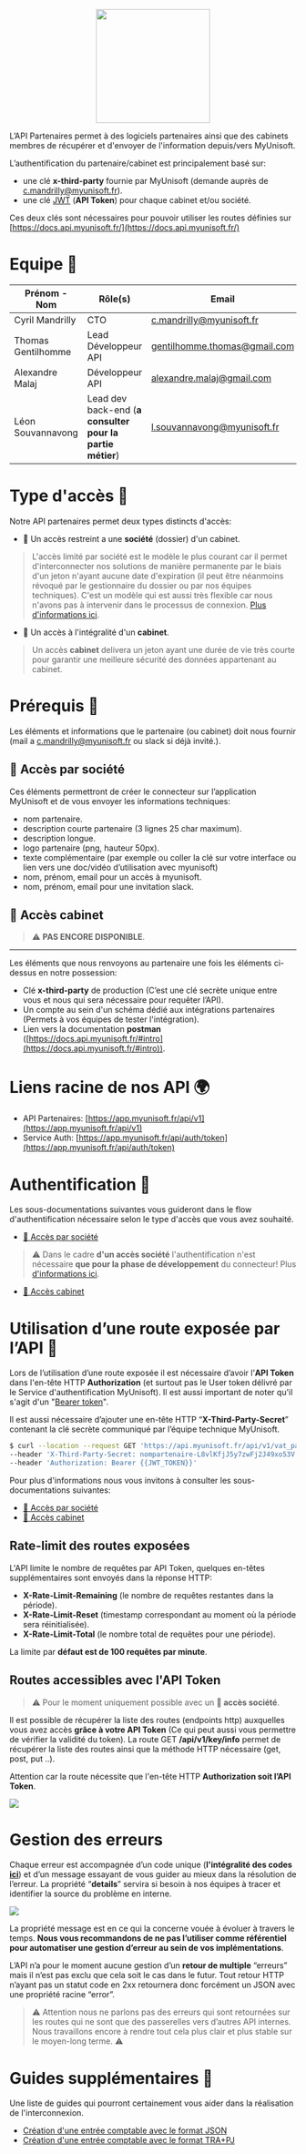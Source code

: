 <p align="center">
<img src="./docs/images/logo.jpg" height="200">
</p>

L’API Partenaires permet à des logiciels partenaires ainsi que des cabinets membres de récupérer et d'envoyer de l'information depuis/vers MyUnisoft.

L’authentification du partenaire/cabinet est principalement basé sur:
- une clé **x-third-party** fournie par MyUnisoft (demande auprès de [c.mandrilly@myunisoft.fr](c.mandrilly@myunisoft.fr)).
- une clé [JWT](https://jwt.io/) (**API Token**) pour chaque cabinet et/ou société.

Ces deux clés sont nécessaires pour pouvoir utiliser les routes définies sur [https://docs.api.myunisoft.fr/](https://docs.api.myunisoft.fr/)

# Equipe 👥

| Prénom - Nom | Rôle(s) | Email |
| --- | --- | --- |
| Cyril Mandrilly | CTO | [c.mandrilly@myunisoft.fr](c.mandrilly@myunisoft.fr) |
| Thomas Gentilhomme | Lead Développeur API | [gentilhomme.thomas@gmail.com](gentilhomme.thomas@gmail.com) |
| Alexandre Malaj | Développeur API | [alexandre.malaj@gmail.com](alexandre.malaj@gmail.com) |
| Léon Souvannavong | Lead dev back-end (**a consulter pour la partie métier**) | [l.souvannavong@myunisoft.fr](l.souvannavong@myunisoft.fr) |

# Type d'accès 🔬
Notre API partenaires permet deux types distincts d'accès:

- 🔸 Un accès restreint a une **société** (dossier) d'un cabinet.

> L'accès limité par société est le modèle le plus courant car il permet d'interconnecter nos solutions de manière permanente par le biais d'un jeton n'ayant aucune date d'expiration (il peut être néanmoins révoqué par le gestionnaire du dossier ou par nos équipes techniques). C'est un modèle qui est aussi très flexible car nous n'avons pas à intervenir dans le processus de connexion. [Plus d'informations ici](./docs/connector.md).

- 🔹 Un accès à l'intégralité d'un **cabinet**.

> Un accès **cabinet** delivera un jeton ayant une durée de vie très courte pour garantir une meilleure sécurité des données appartenant au cabinet.

# Prérequis 👀

Les éléments et informations que le partenaire (ou cabinet) doit nous fournir (mail a [c.mandrilly@myunisoft.fr](c.mandrilly@myunisoft.fr) ou slack si déjà invité.).

## 🔸 Accès par société

Ces éléments permettront de créer le connecteur sur l’application MyUnisoft et de vous envoyer les informations techniques: 

- nom partenaire.
- description courte partenaire (3 lignes 25 char maximum).
- description longue.
- logo partenaire (png, hauteur 50px).
- texte complémentaire (par exemple ou coller la clé sur votre interface ou lien vers une doc/vidéo d’utilisation avec myunisoft)
- nom, prénom, email pour un accès à myunisoft.
- nom, prénom, email pour une invitation slack.

## 🔹 Accès cabinet

> ⚠️ **PAS ENCORE DISPONIBLE**.

---

Les éléments que nous renvoyons au partenaire une fois les éléments ci-dessus en notre possession:

- Clé **x-third-party** de production (C’est une clé secrète unique entre vous et nous qui sera nécessaire pour requêter l’API).
- Un compte au sein d'un schéma dédié aux intégrations partenaires (Permets à vos équipes de tester l'intégration).
- Lien vers la documentation **postman** ([https://docs.api.myunisoft.fr/#intro](https://docs.api.myunisoft.fr/#intro)).

# Liens racine de nos API 🌍

- API Partenaires: [https://app.myunisoft.fr/api/v1](https://app.myunisoft.fr/api/v1)
- Service Auth: [https://app.myunisoft.fr/api/auth/token](https://app.myunisoft.fr/api/auth/token)

# Authentification 🔐

Les sous-documentations suivantes vous guideront dans le flow d'authentification nécessaire selon le type d'accès que vous avez souhaité.

- [🔸 Accès par société](./docs/auth/societe.md)
> ⚠️ Dans le cadre **d'un accès société** l'authentification n'est nécessaire **que pour la phase de développement** du connecteur! Plus [d'informations ici](./docs/connector.md).


- [🔹 Accès cabinet](./docs/auth/cabinet.md)

# Utilisation d’une route exposée par l’API 🚀

Lors de l’utilisation d’une route exposée il est nécessaire d’avoir l’**API Token** dans l'en-tête HTTP **Authorization** (et surtout pas le User token délivré par le Service d'authentification MyUnisoft). Il est aussi important de noter qu'il s'agit d'un "[Bearer token](https://swagger.io/docs/specification/authentication/bearer-authentication/)".

Il est aussi nécessaire d’ajouter une en-tête HTTP “**X-Third-Party-Secret**” contenant la clé secrète communiqué par l’équipe technique MyUnisoft.

```bash
$ curl --location --request GET 'https://api.myunisoft.fr/api/v1/vat_param' \
--header 'X-Third-Party-Secret: nompartenaire-L8vlKfjJ5y7zwFj2J49xo53V' \
--header 'Authorization: Bearer {{JWT_TOKEN}}'
```

Pour plus d'informations nous vous invitons à consulter les sous-documentations suivantes:

- [🔸 Accès par société](./docs/endpoints/societe.md)
- [🔹 Accès cabinet](./docs/endpoints/cabinet.md)

## Rate-limit des routes exposées

L'API limite le nombre de requêtes par API Token, quelques en-têtes supplémentaires sont envoyés dans la réponse HTTP:

- **X-Rate-Limit-Remaining** (le nombre de requêtes restantes dans la période).
- **X-Rate-Limit-Reset** (timestamp correspondant au moment où la période sera réinitialisée).
- **X-Rate-Limit-Total** (le nombre total de requêtes pour une période).

La limite par **défaut est de 100 requêtes par minute**.

## Routes accessibles avec l'API Token

> ⚠️ Pour le moment uniquement possible avec un **🔸 accès société**.

Il est possible de récupérer la liste des routes (endpoints http) auxquelles vous avez accès **grâce à votre API Token** (Ce qui peut aussi vous permettre de vérifier la validité du token). La route GET **/api/v1/key/info** permet de récupérer la liste des routes ainsi que la méthode HTTP nécessaire (get, post, put ..).

Attention car la route nécessite que l'en-tête HTTP **Authorization soit l’API Token**.

![](./docs/images/key_info.PNG)

# Gestion des erreurs
Chaque erreur est accompagnée d’un code unique (**l'intégralité des codes [ici](./docs/error_codes.md)**) et d’un message essayant de vous guider au mieux dans la résolution de l’erreur. La propriété “**details**” servira si besoin à nos équipes à tracer et identifier la source du problème en interne.

![](./docs/images/erreur_api_exemple.PNG)

La propriété message est en ce qui la concerne vouée à évoluer à travers le temps. **Nous vous recommandons de ne pas l’utiliser comme référentiel pour automatiser une gestion d’erreur au sein de vos implémentations**.

L’API n’a pour le moment aucune gestion d’un **retour de multiple** “erreurs” mais il n’est pas exclu que cela soit le cas dans le futur. Tout retour HTTP n’ayant pas un statut code en 2xx retournera donc forcément un JSON avec une propriété racine “error”.

> ⚠️ Attention nous ne parlons pas des erreurs qui sont retournées sur les routes qui ne sont que des passerelles vers d’autres API internes. Nous travaillons encore à rendre tout cela plus clair et plus stable sur le moyen-long terme. ⚠️

# Guides supplémentaires 📌

Une liste de guides qui pourront certainement vous aider dans la réalisation de l'interconnexion.

- [Création d'une entrée comptable avec le format JSON](./docs/entry_json.md)
- [Création d'une entrée comptable avec le format TRA+PJ](./docs/entry_tra.md)
